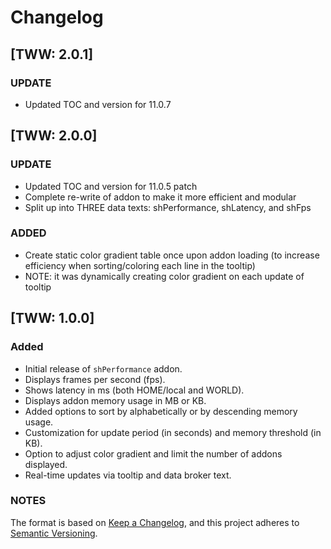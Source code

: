 # Changelog

## [TWW: 2.0.1]

### UPDATE

- Updated TOC and version for 11.0.7

## [TWW: 2.0.0]

### UPDATE

- Updated TOC and version for 11.0.5 patch
- Complete re-write of addon to make it more efficient and modular
- Split up into THREE data texts: shPerformance, shLatency, and shFps

### ADDED

- Create static color gradient table once upon addon loading (to increase efficiency when sorting/coloring each line in the tooltip)
- NOTE: it was dynamically creating color gradient on each update of tooltip

## [TWW: 1.0.0]

### Added

- Initial release of `shPerformance` addon.
- Displays frames per second (fps).
- Shows latency in ms (both HOME/local and WORLD).
- Displays addon memory usage in MB or KB.
- Added options to sort by alphabetically or by descending memory usage.
- Customization for update period (in seconds) and memory threshold (in KB).
- Option to adjust color gradient and limit the number of addons displayed.
- Real-time updates via tooltip and data broker text.

### NOTES

The format is based on [Keep a Changelog](https://keepachangelog.com/en/1.0.0/), and this project adheres to [Semantic Versioning](https://semver.org/spec/v2.0.0.html).
